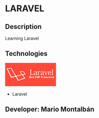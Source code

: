 # LARAVEL

## Description

Learning Laravel

## Technologies

[![Laravel](images/laravel.png)](https://www.mongodb.com/)


- Laravel

## Developer: Mario Montalbán